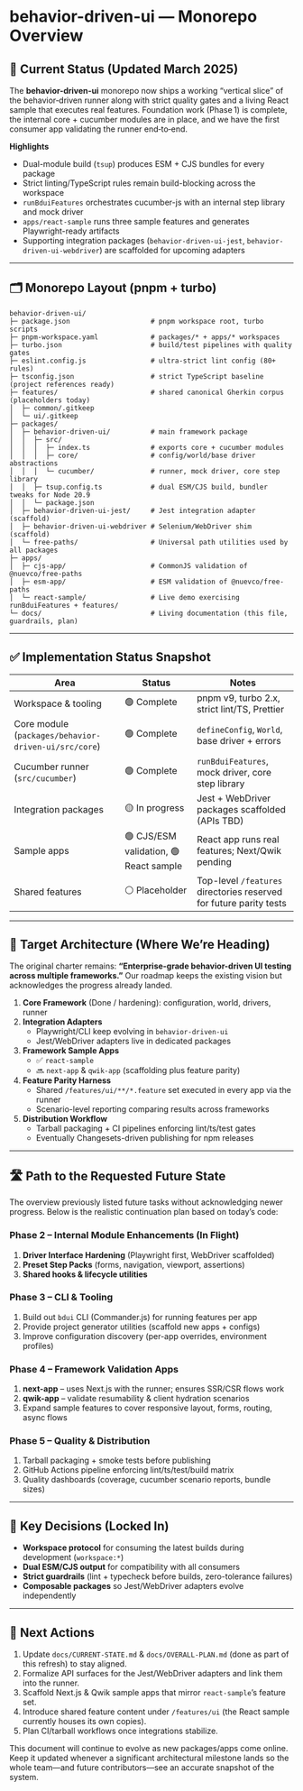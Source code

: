 # behavior-driven-ui — Monorepo Overview

## 🚀 Current Status (Updated March 2025)

The **behavior-driven-ui** monorepo now ships a working “vertical slice” of the behavior‑driven runner along with strict quality gates and a living React sample that executes real features. Foundation work (Phase 1) is complete, the internal core + cucumber modules are in place, and we have the first consumer app validating the runner end‑to‑end.

**Highlights**
- Dual-module build (`tsup`) produces ESM + CJS bundles for every package
- Strict linting/TypeScript rules remain build-blocking across the workspace
- `runBduiFeatures` orchestrates cucumber-js with an internal step library and mock driver
- `apps/react-sample` runs three sample features and generates Playwright-ready artifacts
- Supporting integration packages (`behavior-driven-ui-jest`, `behavior-driven-ui-webdriver`) are scaffolded for upcoming adapters

---

## 🗂️ Monorepo Layout (pnpm + turbo)
```
behavior-driven-ui/
├─ package.json                    # pnpm workspace root, turbo scripts
├─ pnpm-workspace.yaml             # packages/* + apps/* workspaces
├─ turbo.json                      # build/test pipelines with quality gates
├─ eslint.config.js                # ultra-strict lint config (80+ rules)
├─ tsconfig.json                   # strict TypeScript baseline (project references ready)
├─ features/                       # shared canonical Gherkin corpus (placeholders today)
│  ├─ common/.gitkeep
│  └─ ui/.gitkeep
├─ packages/
│  ├─ behavior-driven-ui/          # main framework package
│  │  ├─ src/
│  │  │  ├─ index.ts               # exports core + cucumber modules
│  │  │  ├─ core/                  # config/world/base driver abstractions
│  │  │  └─ cucumber/              # runner, mock driver, core step library
│  │  ├─ tsup.config.ts            # dual ESM/CJS build, bundler tweaks for Node 20.9
│  │  └─ package.json
│  ├─ behavior-driven-ui-jest/     # Jest integration adapter (scaffold)
│  ├─ behavior-driven-ui-webdriver # Selenium/WebDriver shim (scaffold)
│  └─ free-paths/                  # Universal path utilities used by all packages
├─ apps/
│  ├─ cjs-app/                     # CommonJS validation of @nuevco/free-paths
│  ├─ esm-app/                     # ESM validation of @nuevco/free-paths
│  └─ react-sample/                # Live demo exercising runBduiFeatures + features/
└─ docs/                           # Living documentation (this file, guardrails, plan)
```

---

## ✅ Implementation Status Snapshot
| Area | Status | Notes |
|------|--------|-------|
| Workspace & tooling | 🟢 Complete | pnpm v9, turbo 2.x, strict lint/TS, Prettier |
| Core module (`packages/behavior-driven-ui/src/core`) | 🟢 Complete | `defineConfig`, `World`, base driver + errors |
| Cucumber runner (`src/cucumber`) | 🟢 Complete | `runBduiFeatures`, mock driver, core step library |
| Integration packages | 🟡 In progress | Jest + WebDriver packages scaffolded (APIs TBD) |
| Sample apps | 🟢 CJS/ESM validation, 🟢 React sample | React app runs real features; Next/Qwik pending |
| Shared features | ⚪ Placeholder | Top-level `/features` directories reserved for future parity tests |

---

## 🔭 Target Architecture (Where We’re Heading)
The original charter remains: **“Enterprise-grade behavior-driven UI testing across multiple frameworks.”** Our roadmap keeps the existing vision but acknowledges the progress already landed.

1. **Core Framework** (Done / hardening): configuration, world, drivers, runner
2. **Integration Adapters**
   - Playwright/CLI keep evolving in `behavior-driven-ui`
   - Jest/WebDriver adapters live in dedicated packages
3. **Framework Sample Apps**
   - ✅ `react-sample`
   - 🔜 `next-app` & `qwik-app` (scaffolding plus feature parity)
4. **Feature Parity Harness**
   - Shared `/features/ui/**/*.feature` set executed in every app via the runner
   - Scenario-level reporting comparing results across frameworks
5. **Distribution Workflow**
   - Tarball packaging + CI pipelines enforcing lint/ts/test gates
   - Eventually Changesets-driven publishing for npm releases

---

## 🛣️ Path to the Requested Future State
The overview previously listed future tasks without acknowledging newer progress. Below is the realistic continuation plan based on today’s code:

### Phase 2 – Internal Module Enhancements (In Flight)
1. **Driver Interface Hardening** (Playwright first, WebDriver scaffolded)
2. **Preset Step Packs** (forms, navigation, viewport, assertions)
3. **Shared hooks & lifecycle utilities**

### Phase 3 – CLI & Tooling
1. Build out `bdui` CLI (Commander.js) for running features per app
2. Provide project generator utilities (scaffold new apps + configs)
3. Improve configuration discovery (per-app overrides, environment profiles)

### Phase 4 – Framework Validation Apps
1. **next-app** – uses Next.js with the runner; ensures SSR/CSR flows work
2. **qwik-app** – validate resumability & client hydration scenarios
3. Expand sample features to cover responsive layout, forms, routing, async flows

### Phase 5 – Quality & Distribution
1. Tarball packaging + smoke tests before publishing
2. GitHub Actions pipeline enforcing lint/ts/test/build matrix
3. Quality dashboards (coverage, cucumber scenario reports, bundle sizes)

---

## 📌 Key Decisions (Locked In)
- **Workspace protocol** for consuming the latest builds during development (`workspace:*`)
- **Dual ESM/CJS output** for compatibility with all consumers
- **Strict guardrails** (lint + typecheck before builds, zero-tolerance failures)
- **Composable packages** so Jest/WebDriver adapters evolve independently

---

## 🧭 Next Actions
1. Update `docs/CURRENT-STATE.md` & `docs/OVERALL-PLAN.md` (done as part of this refresh) to stay aligned.
2. Formalize API surfaces for the Jest/WebDriver adapters and link them into the runner.
3. Scaffold Next.js & Qwik sample apps that mirror `react-sample`’s feature set.
4. Introduce shared feature content under `/features/ui` (the React sample currently houses its own copies).
5. Plan CI/tarball workflows once integrations stabilize.

This document will continue to evolve as new packages/apps come online. Keep it updated whenever a significant architectural milestone lands so the whole team—and future contributors—see an accurate snapshot of the system.
